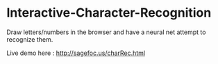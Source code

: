 # Interactive-Character-Recognition
Draw letters/numbers in the browser and have a neural net attempt to recognize them.

Live demo here : http://sagefoc.us/charRec.html
